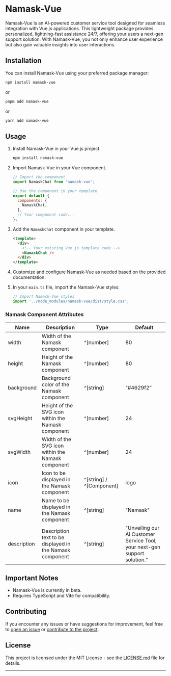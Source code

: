 

# Namask-Vue

Namask-Vue is an AI-powered customer service tool designed for seamless integration with Vue.js applications. This lightweight package provides personalized, lightning-fast assistance 24/7, offering your users a next-gen support solution. With Namask-Vue, you not only enhance user experience but also gain valuable insights into user interactions.

## Installation

You can install Namask-Vue using your preferred package manager:

```bash
npm install namask-vue
```

or

```bash
pnpm add namask-vue
```

or

```bash
yarn add namask-vue
```

## Usage

1. Install Namask-Vue in your Vue.js project.

   ```bash
   npm install namask-vue
   ```

2. Import Namask-Vue in your Vue component.

   ```javascript
   // Import the component
   import NamaskChat from 'namask-vue';

   // Use the component in your template
   export default {
     components: {
       NamaskChat,
     },
     // Your component code...
   };
   ```

3. Add the `NamaskChat` component in your template.

   ```html
   <template>
     <div>
       <!-- Your existing Vue.js template code -->
       <NamaskChat />
     </div>
   </template>
   ```

4. Customize and configure Namask-Vue as needed based on the provided documentation.

5. In your `main.ts` file, import the Namask-Vue styles:

   ```typescript
   // Import Namask-Vue styles
   import '../node_modules/namask-vue/dist/style.css';
   ```

### Namask Component Attributes

| Name        | Description                                                                | Type                                       | Default                                                                 |
| ----------- | -------------------------------------------------------------------------- | ------------------------------------------ | ----------------------------------------------------------------------- |
| width       | Width of the Namask component                                              | ^[number]                                  | 80                                                                      |
| height      | Height of the Namask component                                             | ^[number]                                  | 80                                                                      |
| background  | Background color of the Namask component                                  | ^[string]                                  | "#4629f2"                                                               |
| svgHeight   | Height of the SVG icon within the Namask component                        | ^[number]                                  | 24                                                                      |
| svgWidth    | Width of the SVG icon within the Namask component                         | ^[number]                                  | 24                                                                      |
| icon        | Icon to be displayed in the Namask component                               | ^[string] / ^[Component]                   | logo                                                                    |
| name        | Name to be displayed in the Namask component                               | ^[string]                                  | "Namask"                                                                |
| description | Description text to be displayed in the Namask component                   | ^[string]                                  | "Unveiling our AI Customer Service Tool, your next-gen support solution." |

## Important Notes

- Namask-Vue is currently in beta.
- Requires TypeScript and Vite for compatibility.

## Contributing

If you encounter any issues or have suggestions for improvement, feel free to [open an issue](https://github.com/itsalimanuel/namask-vue/issues) or [contribute to the project](https://github.com/itsalimanuel/namask-vue.git).

## License

This project is licensed under the MIT License - see the [LICENSE.md](https://github.com/itsalimanuel/namask-vue/blob/main/LICENSE) file for details.

---

